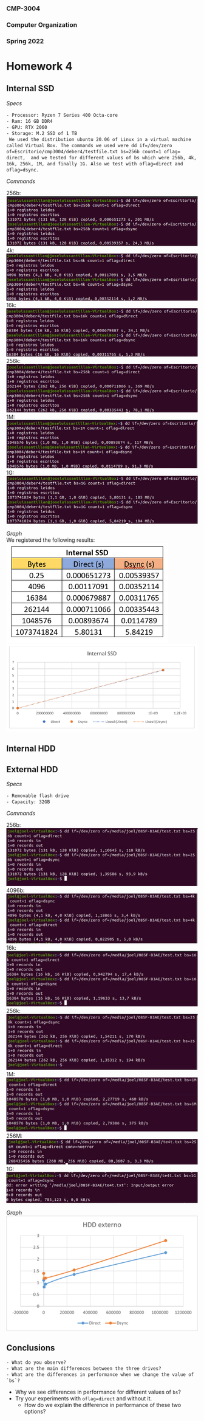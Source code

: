### CMP-3004

### Computer Organization

### Spring 2022

# Homework 4

## Internal SSD
_Specs_

    - Processor: Ryzen 7 Series 400 Octa-core
    - Ram: 16 GB DDR4
    - GPU: RTX 2060 
    - Storage: M.2 SSD of 1 TB
     We used the distribution ubuntu 20.06 of Linux in a virtual machine called Virtual Box. The commands we used were dd if=/dev/zero of=Escritorio/cmp3004/deber4/testfile.txt bs=256b count=1 oflag= direct,  and we tested for different values of bs which were 256b, 4k, 16k, 256k, 1M, and finally 1G. Also we test with oflag=direct and oflag=dsync. 


_Commands_



256b:
![Flash](./Images/SSD/256bSSD.png)
4k:
![Flash](./Images/SSD/4kSSD.png)
16k:
![Flash](./Images/SSD/16kSSD.png)
256k:
![Flash](./Images/SSD/256kSSD.png)
1M:
![Flash](./Images/SSD/1MSSD.png)
1G:
![Flash](./Images/SSD/1GSSD.png)

_Graph_  
We registered the following results:
![Graph](./Images/SSD/tableSSD.png)
![Graph](./Images/SSD/graphSSD.png)
## Internal HDD

## External HDD

_Specs_

    - Removable flash drive
    - Capacity: 32GB

_Commands_

256b:
![Flash](./Images/Flash/256b.jpeg)
4096b:
![Flash](./Images/Flash/4096b.jpeg)
16k:
![Flash](./Images/Flash/16k.jpeg)
256k:
![Flash](./Images/Flash/256k.jpeg)
1M:
![Flash](./Images/Flash/1M.jpeg)
256M:
![Flash](./Images/Flash/256M.jpg)
1G:
![Flash](./Images/Flash/1G.jpg)

_Graph_
![Graph](./Images/Flash/Picture1.png)

## Conclusions

    - What do you observe?
    - What are the main differences between the three drives?
    - What are the differences in performance when we change the value of `bs`?

- Why we see differences in performance for different values of `bs`?
- Try your experiments with `oflag=direct` and without it.
  - How do we explain the difference in performance of these two options?
